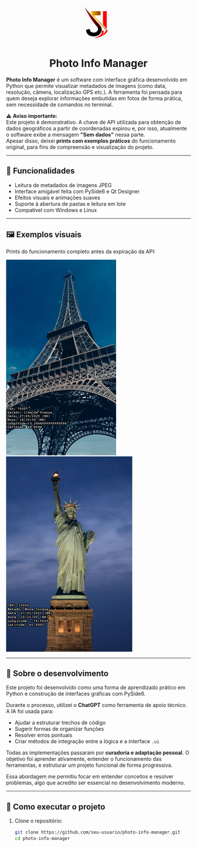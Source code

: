 <p align="center">
  <img src="assets/icon.png" alt="Ícone" width="100" />
</p>

<h1 align="center">Photo Info Manager</h1>

**Photo Info Manager** é um software com interface gráfica desenvolvido em Python que permite visualizar metadados de imagens (como data, resolução, câmera, localização GPS etc.). A ferramenta foi pensada para quem deseja explorar informações embutidas em fotos de forma prática, sem necessidade de comandos no terminal.

⚠️ **Aviso importante:**  
Este projeto é demonstrativo. A chave de API utilizada para obtenção de dados geográficos a partir de coordenadas expirou e, por isso, atualmente o software exibe a mensagem **"Sem dados"** nessa parte.  
Apesar disso, deixei **prints com exemplos práticos** do funcionamento original, para fins de compreensão e visualização do projeto.

---

## 🔧 Funcionalidades

- Leitura de metadados de imagens JPEG
- Interface amigável feita com PySide6 e Qt Designer
- Efeitos visuais e animações suaves
- Suporte à abertura de pastas e leitura em lote
- Compatível com Windows e Linux

---

<h2>🖼️ Exemplos visuais</h2>

<p>Prints do funcionamento completo antes da expiração da API:</p>

<img src="assets/prints_exemplo/TorreEiffel_Photo_Info_Manager.jpg" alt="Torre Eiffel" width="300"/>
<img src="assets/prints_exemplo/EstatuaDaLiberdade_Photo_Info_Manager.jpg" alt="Estátua da Liberdade" width="344"/>

---

## 🧠 Sobre o desenvolvimento

Este projeto foi desenvolvido como uma forma de aprendizado prático em Python e construção de interfaces gráficas com PySide6.

Durante o processo, utilizei o **ChatGPT** como ferramenta de apoio técnico. A IA foi usada para:
- Ajudar a estruturar trechos de código
- Sugerir formas de organizar funções
- Resolver erros pontuais
- Criar métodos de integração entre a lógica e a interface `.ui`

Todas as implementações passaram por **curadoria e adaptação pessoal**. O objetivo foi aprender ativamente, entender o funcionamento das ferramentas, e estruturar um projeto funcional de forma progressiva.  

Essa abordagem me permitiu focar em entender conceitos e resolver problemas, algo que acredito ser essencial no desenvolvimento moderno.

---

## 🚀 Como executar o projeto

1. Clone o repositório:
   ```bash
   git clone https://github.com/seu-usuario/photo-info-manager.git
   cd photo-info-manager
